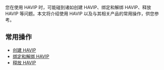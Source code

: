 您在使用 HAVIP 时，可能碰到诸如创建 HAVIP、绑定和解绑 HAVIP、释放 HAVIP 等问题。本文将介绍使用 HAVIP 以及与其相关产品的常用操作，供您参考。
## 常用操作
- [创建 HAVIP]()
- [绑定和解绑 HAVIP]()
- [释放 HAVIP]()